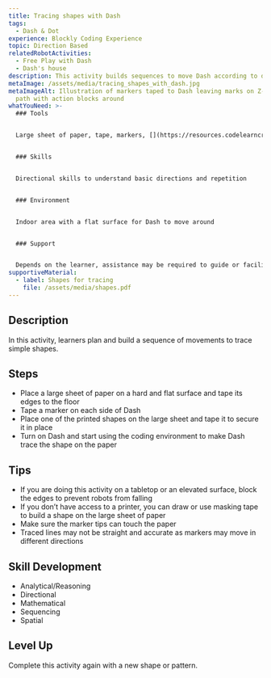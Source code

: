 ```yaml
---
title: Tracing shapes with Dash
tags:
  - Dash & Dot
experience: Blockly Coding Experience
topic: Direction Based
relatedRobotActivities:
  - Free Play with Dash
  - Dash's house
description: This activity builds sequences to move Dash according to different shapes.
metaImage: /assets/media/tracing_shapes_with_dash.jpg
metaImageAlt: Illustration of markers taped to Dash leaving marks on Z-shaped
  path with action blocks around
whatYouNeed: >-
  ### Tools


  Large sheet of paper, tape, markers, [](https://resources.codelearncreate.org/PDF/Shapes.pdf)shapes for tracing, device to access Weavly and/or Block.ly, Dash 


  ### Skills


  Directional skills to understand basic directions and repetition


  ### Environment


  Indoor area with a flat surface for Dash to move around


  ### Support


  Depends on the learner, assistance may be required to guide or facilitate
supportiveMaterial:
  - label: Shapes for tracing
    file: /assets/media/shapes.pdf
---
```

## Description

In this activity, learners plan and build a sequence of movements to trace simple shapes.

## Steps

* Place a large sheet of paper on a hard and flat surface and tape its edges to the floor
* Tape a marker on each side of Dash
* Place one of the printed shapes on the large sheet and tape it to secure it in place
* Turn on Dash and start using the coding environment to make Dash trace the shape on the paper

## **Tips**

* If you are doing this activity on a tabletop or an elevated surface, block the edges to prevent robots from falling
* If you don’t have access to a printer, you can draw or use masking tape to build a shape on the large sheet of paper
* Make sure the marker tips can touch the paper
* Traced lines may not be straight and accurate as markers may move in different directions

## Skill Development

* Analytical/Reasoning
* Directional
* Mathematical
* Sequencing
* Spatial

## Level Up 

Complete this activity again with a new shape or pattern.
